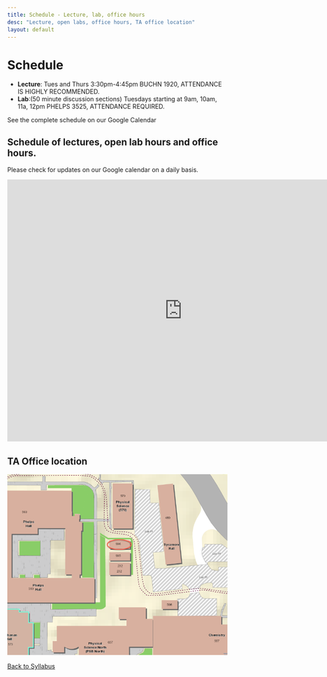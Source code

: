 ```yaml
---
title: Schedule - Lecture, lab, office hours
desc: "Lecture, open labs, office hours, TA office location"
layout: default
---
```


# Schedule <a name="schedule"></a>

* **Lecture**: Tues and Thurs 3:30pm-4:45pm BUCHN 1920, ATTENDANCE IS HIGHLY RECOMMENDED.
* **Lab**:(50 minute discussion sections) Tuesdays starting at 9am, 10am, 11a, 12pm PHELPS 3525, ATTENDANCE REQUIRED.

See the complete schedule on our Google Calendar

## Schedule of lectures, open lab hours and office hours.

Please check for updates on our Google calendar on a daily basis.

<iframe src="https://calendar.google.com/calendar/embed?mode=WEEK&amp;height=600&amp;wkst=1&amp;bgcolor=%23FFFFFF&amp;src=ucsb.edu_j2vch03fog4ik0gmt2a4tntt58%40group.calendar.google.com&amp;color=%23182C57&amp;ctz=America%2FLos_Angeles" style="border-width:0" width="800" height="600" frameborder="0" scrolling="no"></iframe>

## TA Office location

![TA trailer](/images/936.png)

[Back to Syllabus](/info/syllabus/)
